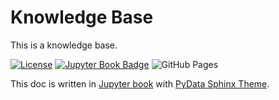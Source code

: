 # Knowledge Base

This is a knowledge base.

[![License](https://img.shields.io/badge/License-AGPL_v3-red.svg)](https://github.com/praksharma/DeepINN/blob/main/LICENSE)  [![Jupyter Book Badge](https://jupyterbook.org/badge.svg)](https://praksharma.github.io/Knowledge-Base/intro.html) ![GitHub Pages](https://github.com/praksharma/Knowledge-Base/actions/workflows/pages/pages-build-deployment/badge.svg)




This doc is written in [Jupyter book](https://jupyterbook.org/) with [PyData Sphinx Theme](https://pydata-sphinx-theme.readthedocs.io/en/stable/index.html).